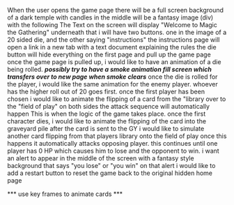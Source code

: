 <!-- PSEUDO CODE -->
When the user opens the game page there will be a full screen background of a dark temple with candles 
in the middle will be a fantasy image (div) with the following 
The Text on the screen will display "Welcome to Magic the Gathering" 
underneath that i will have two buttons. one in the image of a 20 sided die, and the other saying "instructions"
the instructions page will open a link in a new tab with a text document explaining the rules
the die button will hide everything on the first page and pull up the game page
once the game page is pulled up, i would like to have an animation of a die being rolled.
***possibly try to have a smoke animation fill screen which transfers over to new page when smoke clears***
once the die is rolled for the player, i would like the same animation for the enemy player.
whoever has the higher roll out of 20 goes first.
once the first player has been chosen i would like to animate the flipping of a card from the "library over to the "field of play" on both sides
the attack sequence will automatically happen
This is when the logic of the game takes place.
once the first character dies, i would like to animate the flipping of the card into the graveyard pile
after the card is sent to the GY i would like to simulate another card flipping from that players library onto the field of play
once this happens it automatically attacks opposing player. 
this continues until one player has 0 HP which causes him to lose and the opponent to win.
i want an alert to appear in the middle of the screen with a fantasy style background that says "you lose" or "you win"
on that alert i would like to add a restart button to reset the game back to the original hidden home page


*** use key frames to animate cards ***